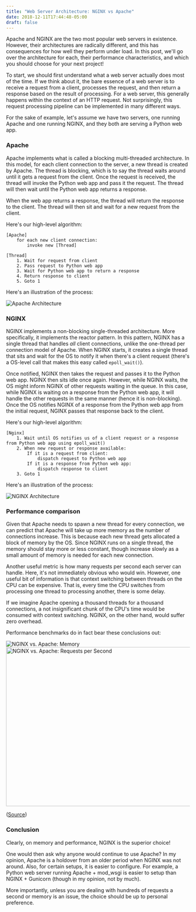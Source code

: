 ```yaml
---
title: "Web Server Architecture: NGINX vs Apache"
date: 2018-12-11T17:44:48-05:00
draft: false
---
```



Apache and NGINX are the two most popular web servers in existence.  However, their architectures are radically different, and this has consequences for how well they perform under load.  In this post, we'll go over the architecture for each, their performance characteristics, and which you should choose for your next project!

To start, we should first understand what a web server actually does most of the time.  If we think about it, the bare essence of a web server is to receive a request from a client, processes the request, and then return a response based on the result of processing.  For a web server, this generally happens within the context of an HTTP request.  Not surprisingly, this request processing pipeline can be implemented in many different ways. 

For the sake of example, let's assume we have two servers, one running Apache and one running NGINX, and they both are serving a Python web app.

### Apache ###

Apache implements what is called a blocking multi-threaded architecture.  In this model, for each client connection to the server, a new thread is created by Apache.  The thread is blocking, which is to say the thread waits around until it gets a request from the client.  Once the request is received, the thread will invoke the Python web app and pass it the request.  The thread will then wait until the Python web app returns a response.  

When the web app returns a response, the thread will return the response to the client.  The thread will then sit and wait for a new request from the client.

Here's our high-level algorithm:

```
[Apache]
    for each new client connection:
        invoke new [Thread]
```
```
[Thread]
    1. Wait for request from client
    2. Pass request to Python web app
    3. Wait for Python web app to return a response
    4. Return response to client
    5. Goto 1
```

Here's an illustration of the process:

<img src="/images/posts/nginx-vs-apache/apache-arch.png" alt="Apache Architecture" />

### NGINX ###

NGINX implements a non-blocking single-threaded architecture.  More specifically, it implements the reactor pattern.  In this pattern, NGINX has a single thread that handles *all* client connections, unlike the one-thread per connection model of Apache.  When NGINX starts, it creates a single thread that sits and wait for the OS to notify it when there's a client request (there's a OS-level call that makes this easy called `epoll_wait()`).

Once notified, NGINX then takes the request and passes it to the Python web app.  NGINX then sits idle once again.  However, while NGINX waits, the OS might inform NGINX of other requests waiting in the queue.  In this case, while NGINX is waiting on a response from the Python web app, it will handle the other requests in the same manner (hence it is non-blocking).  Once the OS notifies NGINX of a response from the Python web app from the initial request, NGINX passes that response back to the client.

Here's our high-level algorithm:

```
[Nginx]
    1. Wait until OS notifies us of a client request or a response from Python web app using epoll_wait()
    2. When new request or response available:
        If it is a request from client:
            dispatch request to Python web app
        If it is a response from Python web app:
            dispatch response to client
    3. Goto 1
```

Here's an illustration of the process:

<img src="/images/posts/nginx-vs-apache/nginx-arch.png" alt="NGINX Architecture" />

### Performance comparison ###

Given that Apache needs to spawn a new thread for every connection, we can predict that Apache will take up more memory as the number of connections increase.  This is because each new thread gets allocated a block of memory by the OS.  Since NGINX runs on a single thread, the memory should stay more or less constant, though increase slowly as a small amount of memory is needed for each new connection.

Another useful metric is how many requests per second each server can handle.  Here, it's not immediately obvious who would win.  However, one useful bit of information is that context switching between threads on the CPU can be expensive.  That is, every time the CPU switches from processing one thread to processing another, there is some delay.  

If we imagine Apache opening a thousand threads for a thousand connections, a not insignificant chunk of the CPU's time would be consumed with context switching.  NGINX, on the other hand, would suffer zero overhead.

Performance benchmarks do in fact bear these conclusions out:

<img src="/images/posts/nginx-vs-apache/nginx-vs-apache-memory.png" alt="NGINX vs. Apache: Memory" />

<img src="/images/posts/nginx-vs-apache/nginx-vs-apache-rps.png" alt="NGINX vs. Apache: Requests per Second" width="715" height="435"/>

([Source](https://help.dreamhost.com/hc/en-us/articles/215945987-Web-server-performance-comparison))


### Conclusion ###

Clearly, on memory and performance, NGINX is the superior choice!  

One would then ask why anyone would continue to use Apache?  In my opinion, Apache is a holdover from an older period when NGINX was not around.  Also, for certain setups, it is easier to configure.  For example, a Python web server running Apache + mod_wsgi  is easier to setup than NGINX + Gunicorn (though in my opinion, not by much).

More importantly, unless you are dealing with hundreds of requests a second or memory is an issue, the choice should be up to personal preference.

